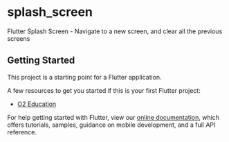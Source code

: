 # splash_screen

Flutter Splash Screen - Navigate to a new screen, and clear all the previous screens

## Getting Started

This project is a starting point for a Flutter application.

A few resources to get you started if this is your first Flutter project:

- [O2 Education](https://o2.edu.vn)

For help getting started with Flutter, view our
[online documentation](https://flutter.dev/docs), which offers tutorials,
samples, guidance on mobile development, and a full API reference.
